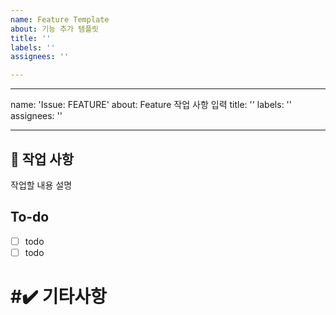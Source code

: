 ```yaml
---
name: Feature Template
about: 기능 추가 템플릿
title: ''
labels: ''
assignees: ''

---
```


---
name: 'Issue: FEATURE'
about: Feature 작업 사항 입력
title: ''
labels: ''
assignees: ''

---

## 📑 작업 사항
작업할 내용 설명

## To-do
- [ ] todo
- [ ] todo

# #✔️ 기타사항
